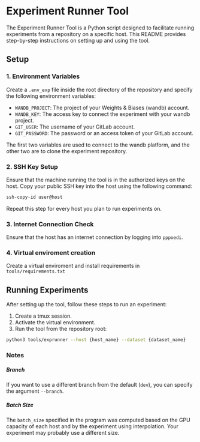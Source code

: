 # Experiment Runner Tool

The Experiment Runner Tool is a Python script designed to facilitate running experiments from a repository on a specific host. This README provides step-by-step instructions on setting up and using the tool.

## Setup

### 1. Environment Variables

Create a `.env_exp` file inside the root directory of the repository and specify the following environment variables:

- `WANDB_PROJECT`: The project of your Weights & Biases (wandb) account.
- `WANDB_KEY`: The access key to connect the experiment with your wandb project.
- `GIT_USER`: The username of your GitLab account.
- `GIT_PASSWORD`: The password or an access token of your GitLab account.

The first two variables are used to connect to the wandb platform, and the other two are to clone the experiment repository.

### 2. SSH Key Setup

Ensure that the machine running the tool is in the authorized keys on the host. Copy your public SSH key into the host using the following command:

```bash
ssh-copy-id user@host
```

Repeat this step for every host you plan to run experiments on.

### 3. Internet Connection Check

Ensure that the host has an internet connection by logging into `pppoedi`.

### 4. Virtual enviroment creation

Create a virtual enviroment and install requirements in `tools/requirements.txt`

## Running Experiments

After setting up the tool, follow these steps to run an experiment:

1. Create a tmux session.
2. Activate the virtual environment.
3. Run the tool from the repository root:

```bash
python3 tools/exprunner --host {host_name} --dataset {dataset_name}
```

### Notes
##### Branch

If you want to use a different branch from the default (`dev`), you can specify the argument `--branch`.

##### Batch Size

The `batch_size` specified in the program was computed based on the GPU capacity of each host and by the experiment using interpolation. Your experiment may probably use a different size.
